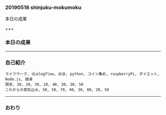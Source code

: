 ### 20190518 shinjuku-mokumoku


本日の成果


+++


### 本日の成果


---


### 自己紹介

<canvas data-chart="radar">

    ライフワーク, dialogflow, 水泳, python, コイン集め, raspberryPi, ダイエット, Node.js, 銭湯
    現状, 30, 20, 30, 20, 40, 30, 20, 50
    これからの意気込み, 50, 50, 70, 40, 30, 80, 20, 50

</canvas>

---


### おわり

